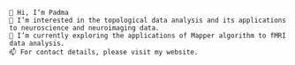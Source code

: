 
    👋 Hi, I’m Padma
    👀 I’m interested in the topological data analysis and its applications to neuroscience and neuroimaging data.
    🌱 I’m currently exploring the applications of Mapper algorithm to fMRI data analysis.
    📫 For contact details, please visit my website.



<!--
**t-padma/t-padma** is a ✨ _special_ ✨ repository because its `README.md` (this file) appears on your GitHub profile.

Here are some ideas to get you started:

- 🔭 I’m currently working on ...
- 🌱 I’m currently learning ...
- 👯 I’m looking to collaborate on ...
- 🤔 I’m looking for help with ...
- 💬 Ask me about ...
- 📫 How to reach me: ...
- 😄 Pronouns: ...
- ⚡ Fun fact: ...
-->
